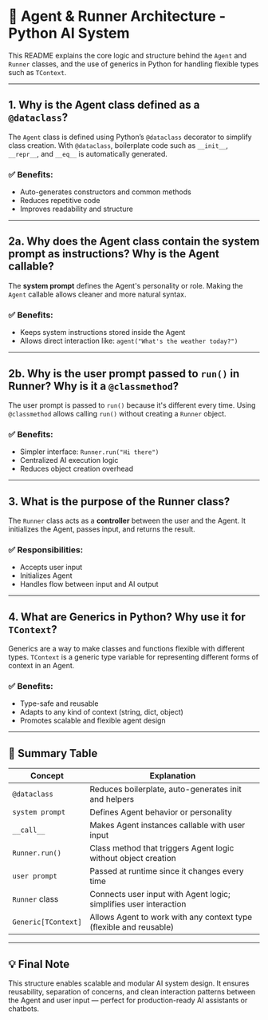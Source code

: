 # 🧠 Agent & Runner Architecture - Python AI System

This README explains the core logic and structure behind the `Agent` and `Runner` classes, and the use of generics in Python for handling flexible types such as `TContext`.

---

## 1. Why is the Agent class defined as a `@dataclass`?

The `Agent` class is defined using Python’s `@dataclass` decorator to simplify class creation. With `@dataclass`, boilerplate code such as `__init__`, `__repr__`, and `__eq__` is automatically generated.

### ✅ Benefits:
- Auto-generates constructors and common methods
- Reduces repetitive code
- Improves readability and structure

---

## 2a. Why does the Agent class contain the system prompt as instructions? Why is the Agent callable?

The **system prompt** defines the Agent's personality or role. Making the `Agent` callable allows cleaner and more natural syntax.

### ✅ Benefits:
- Keeps system instructions stored inside the Agent
- Allows direct interaction like: `agent("What's the weather today?")`

---

## 2b. Why is the user prompt passed to `run()` in Runner? Why is it a `@classmethod`?

The user prompt is passed to `run()` because it's different every time. Using `@classmethod` allows calling `run()` without creating a `Runner` object.

### ✅ Benefits:
- Simpler interface: `Runner.run("Hi there")`
- Centralized AI execution logic
- Reduces object creation overhead

---

## 3. What is the purpose of the Runner class?

The `Runner` class acts as a **controller** between the user and the Agent. It initializes the Agent, passes input, and returns the result.

### ✅ Responsibilities:
- Accepts user input
- Initializes Agent
- Handles flow between input and AI output

---

## 4. What are Generics in Python? Why use it for `TContext`?

Generics are a way to make classes and functions flexible with different types. `TContext` is a generic type variable for representing different forms of context in an Agent.

### ✅ Benefits:
- Type-safe and reusable
- Adapts to any kind of context (string, dict, object)
- Promotes scalable and flexible agent design

---

## 📌 Summary Table

| Concept           | Explanation                                                                 |
|-------------------|-----------------------------------------------------------------------------|
| `@dataclass`      | Reduces boilerplate, auto-generates init and helpers                        |
| `system prompt`   | Defines Agent behavior or personality                                       |
| `__call__`        | Makes Agent instances callable with user input                              |
| `Runner.run()`    | Class method that triggers Agent logic without object creation              |
| `user prompt`     | Passed at runtime since it changes every time                               |
| `Runner` class    | Connects user input with Agent logic; simplifies user interaction           |
| `Generic[TContext]`| Allows Agent to work with any context type (flexible and reusable)         |

---

## 💡 Final Note

This structure enables scalable and modular AI system design. It ensures reusability, separation of concerns, and clean interaction patterns between the Agent and user input — perfect for production-ready AI assistants or chatbots.

